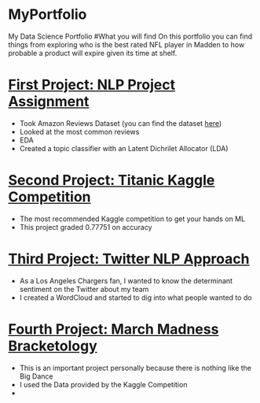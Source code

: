 # MyPortfolio
My Data Science Portfolio
#What you will find
On this portfolio you can find things from exploring who is the best rated NFL player in Madden to how probable a product will expire given its time at shelf.

# [First Project: NLP Project Assignment]()
- Took Amazon Reviews Dataset (you can find the dataset [here]())
- Looked at the most common reviews
- EDA 
- Created a topic classifier with an Latent Dichrilet Allocator (LDA)

# [Second Project: Titanic Kaggle Competition](https://github.com/greg1997-dev/Titanic_Kaggle_Competition/blob/main/Titanic_Kaggle_Competition.ipynb)
- The most recommended Kaggle competition to get your hands on ML
- This project graded 0.77751 on accuracy

# [Third Project: Twitter NLP Approach]()
- As a Los Angeles Chargers fan, I wanted to know the determinant sentiment on the Twitter about my team
- I created a WordCloud and started to dig into what people wanted to do

# [Fourth Project: March Madness Bracketology]()
- This is an important project personally because there is nothing like the Big Dance
- I used the Data provided by the Kaggle Competition
- 
